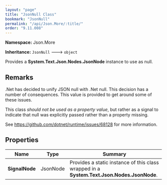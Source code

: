 ```yaml
---
layout: "page"
title: "JsonNull Class"
bookmark: "JsonNull"
permalink: "/api/Json.More/:title/"
order: "9.11.008"
---
```

**Namespace:** Json.More

**Inheritance:**
`JsonNull`
 🡒 
`object`

Provides a **System.Text.Json.Nodes.JsonNode** instance to use as null.

## Remarks

.Net has decided to unify JSON null with .Net null.  This decision has a number
of consequences.  This value is provided to get around some of these issues.
            
This class *should not be used as a property value*, but rather as a signal to indicate
that null was explicitly passed rather than a property missing.
            
See https://github.com/dotnet/runtime/issues/68128 for more information.

## Properties

| Name | Type | Summary |
|---|---|---|
| **SignalNode** | JsonNode | Provides a static instance of this class wrapped in a **System.Text.Json.Nodes.JsonNode**. |

